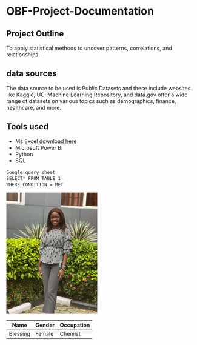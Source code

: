 # OBF-Project-Documentation
## Project Outline 
To apply statistical methods to uncover patterns, correlations, and relationships.

## data sources
The data source to be used is Public Datasets and these include websites like Kaggle, UCI Machine Learning Repository, and data.gov offer a wide range of datasets on various topics such as demographics, finance, healthcare, and more.

## Tools used 
- Ms Excel [download here](www.excel.com)
- Microsoft Power Bi
- Python
- SQL

```
Google query sheet
SELECT* FROM TABLE 1
WHERE CONDITION = MET
```
![](804d97ca-39a3-46d6-bc25-6295f5ab7372.JPG)

|Name|Gender|Occupation|
|-----|-----|------|
|Blessing|Female|Chemist|
